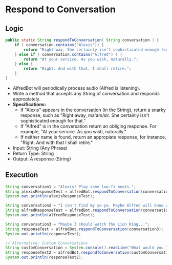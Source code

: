 # Respond to Conversation

## Logic
```java
public static String respondToConversation( String conversation ) {
    if ( conversation.contains("Alexis")) {
        return "Right way. She certainly isn't sophisticated enough for that.";
    } else if ( conversation.contains("Alfred") ) {
        return "At your service. As you wish, naturally.";
    } else {
        return "Right. And with that, I shall retire.";
    }
}
```
- AlfredBot will periodically process audio (Alfred is listening).
- Write a method that accepts any String of conversation and responds appropiately.
- **Specifications:**
    - If "Alexis" appears in the conversation (in the String), return a snarky response, such as "Right away, ma'am/sir. She certainly isn't sophisticated enough for that."
    - If "Alfred" is in the conversation return an obliging response. For example, "At your service. As you wish, naturally."
    - If neither name is found, return an appropiate response, for instance, "Right. And with that I shall retire."
- Input: String (Any Phrase)
- Return Type: String
- Output: A response (String)

## Execution
```java
String conversation1 = "Alexis! Play some low-fi beats.";
String alexisResponseTest = alfredBot.respondToConversation(conversation1);
System.out.println(alexisResponseTest);

String conversation2 = "I can't find my yo-yo. Maybe Alfred will know where it is.";
String alfredResponseTest = alfredBot.respondToConversation(conversation2);
System.out.println(alfredResponseTest);

String conversation3 = "Maybe I should watch the Lion King...";
String responseTest = alfredBot.respondToConversation(conversation3);
System.out.println(responseTest);

// Alternative: Custom Conversations
String customConversation = System.console().readLine("What would you like to talk about? ");
String responseTest2 = alfredBot.respondToConversation(customConversation);
System.out.println(responseTest2);
```